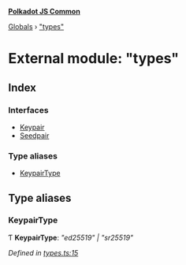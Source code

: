 **[Polkadot JS Common](../README.md)**

[Globals](../globals.md) › ["types"](_types_.md)

# External module: "types"

## Index

### Interfaces

* [Keypair](../interfaces/_types_.keypair.md)
* [Seedpair](../interfaces/_types_.seedpair.md)

### Type aliases

* [KeypairType](_types_.md#keypairtype)

## Type aliases

###  KeypairType

Ƭ **KeypairType**: *"ed25519" | "sr25519"*

*Defined in [types.ts:15](https://github.com/polkadot-js/common/blob/e2ec7d0/packages/util-crypto/src/types.ts#L15)*